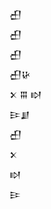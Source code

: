 <div class='block'>
<div class='line'>𒌷</div>
<div class='line'>𒌷</div>
<div class='line'>𒌷</div>
<div class='line'>𒌷𒄩</div>
<div class='line'>𒉽 𒐋 𒊭</div>
<div class='line'>𒄿𒋗</div>
<div class='line'>𒌷</div>
<div class='line'>𒉽</div>
<div class='line'>𒊭</div>
<div class='line'>𒄿</div>
</div>